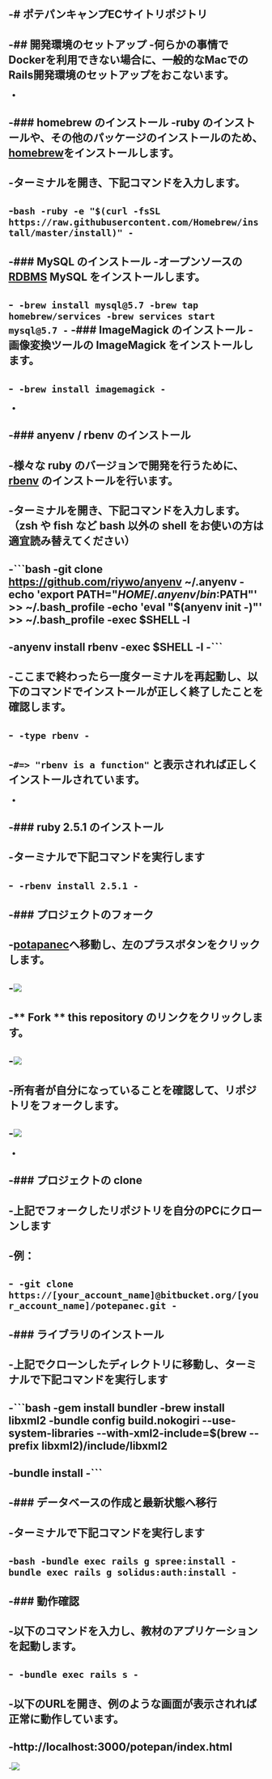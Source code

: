 -# ポテパンキャンプECサイトリポジトリ
-
-## 開発環境のセットアップ
-何らかの事情でDockerを利用できない場合に、一般的なMacでのRails開発環境のセットアップをおこないます。
-
-
-### homebrew のインストール
-ruby のインストールや、その他のパッケージのインストールのため、[homebrew](https://brew.sh/index_ja.html)をインストールします。
-
-ターミナルを開き、下記コマンドを入力します。
-
-```bash
-ruby -e "$(curl -fsSL https://raw.githubusercontent.com/Homebrew/install/master/install)"
-```
-
-### MySQL のインストール
-オープンソースの[RDBMS](https://ja.wikipedia.org/wiki/%E9%96%A2%E4%BF%82%E3%83%87%E3%83%BC%E3%82%BF%E3%83%99%E3%83%BC%E3%82%B9%E7%AE%A1%E7%90%86%E3%82%B7%E3%82%B9%E3%83%86%E3%83%A0) MySQL をインストールします。
-
-```
-brew install mysql@5.7
-brew tap homebrew/services
-brew services start mysql@5.7
-```
-### ImageMagick のインストール
-画像変換ツールの ImageMagick をインストールします。
-
-```
-brew install imagemagick
-```
-
-
-### anyenv / rbenv のインストール
-
-様々な ruby のバージョンで開発を行うために、[rbenv](https://github.com/rbenv/rbenv) のインストールを行います。
-
-ターミナルを開き、下記コマンドを入力します。（zsh や fish など bash 以外の shell をお使いの方は適宜読み替えてください）
-
-```bash
-git clone https://github.com/riywo/anyenv ~/.anyenv
-echo 'export PATH="$HOME/.anyenv/bin:$PATH"' >> ~/.bash_profile
-echo 'eval "$(anyenv init -)"' >> ~/.bash_profile
-exec $SHELL -l
-
-anyenv install rbenv
-exec $SHELL -l
-```
-
-ここまで終わったら一度ターミナルを再起動し、以下のコマンドでインストールが正しく終了したことを確認します。
-
-```
-type rbenv
-```
-
-`#=> "rbenv is a function"` と表示されれば正しくインストールされています。
-
-
-### ruby 2.5.1 のインストール
-
-ターミナルで下記コマンドを実行します
-
-```
-rbenv install 2.5.1
-```
-
-### プロジェクトのフォーク
-
-[potapanec](https://bitbucket.org/potepancamp/potepanec)へ移動し、左のプラスボタンをクリックします。
-
-![](docs/images/installation/fork1.png)
-
-** Fork ** this repository のリンクをクリックします。
-
-![](docs/images/installation/fork2.png)
-
-所有者が自分になっていることを確認して、リポジトリをフォークします。
-
-![](docs/images/installation/fork3.png)
-
-
-### プロジェクトの clone
-
-上記でフォークしたリポジトリを自分のPCにクローンします
-
-例：
-
-```
-git clone https://[your_account_name]@bitbucket.org/[your_account_name]/potepanec.git
-```
-
-### ライブラリのインストール
-
-上記でクローンしたディレクトリに移動し、ターミナルで下記コマンドを実行します
-
-```bash
-gem install bundler
-brew install libxml2
-bundle config build.nokogiri --use-system-libraries --with-xml2-include=$(brew --prefix libxml2)/include/libxml2
-
-bundle install
-```
-
-### データベースの作成と最新状態へ移行
-
-ターミナルで下記コマンドを実行します
-
-```bash
-bundle exec rails g spree:install
-bundle exec rails g solidus:auth:install
-```
-
-### 動作確認
-
-以下のコマンドを入力し、教材のアプリケーションを起動します。
-
-```
-bundle exec rails s
-```
-
-以下のURLを開き、例のような画面が表示されれば正常に動作しています。
-
-http://localhost:3000/potepan/index.html
-
-![](docs/images/installation/first_view.png)
